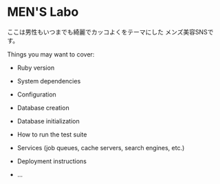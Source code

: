 # MEN'S Labo

ここは男性もいつまでも綺麗でカッコよくをテーマにした
メンズ美容SNSです。

Things you may want to cover:

* Ruby version

* System dependencies

* Configuration

* Database creation

* Database initialization

* How to run the test suite

* Services (job queues, cache servers, search engines, etc.)

* Deployment instructions

* ...
